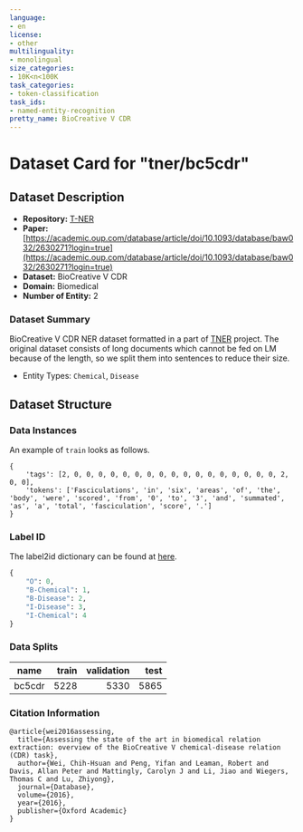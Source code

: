 ```yaml
---
language:
- en
license:
- other
multilinguality:
- monolingual
size_categories:
- 10K<n<100K
task_categories:
- token-classification
task_ids:
- named-entity-recognition
pretty_name: BioCreative V CDR
---
```


# Dataset Card for "tner/bc5cdr"

## Dataset Description

- **Repository:** [T-NER](https://github.com/asahi417/tner)
- **Paper:** [https://academic.oup.com/database/article/doi/10.1093/database/baw032/2630271?login=true](https://academic.oup.com/database/article/doi/10.1093/database/baw032/2630271?login=true)
- **Dataset:** BioCreative V CDR
- **Domain:** Biomedical
- **Number of Entity:** 2

### Dataset Summary
BioCreative V CDR NER dataset formatted in a part of [TNER](https://github.com/asahi417/tner) project.
The original dataset consists of long documents which cannot be fed on LM because of the length, so we split them into sentences to reduce their size.
- Entity Types: `Chemical`, `Disease`

## Dataset Structure

### Data Instances
An example of `train` looks as follows.

```
{
    'tags': [2, 0, 0, 0, 0, 0, 0, 0, 0, 0, 0, 0, 0, 0, 0, 0, 0, 0, 2, 0, 0],
    'tokens': ['Fasciculations', 'in', 'six', 'areas', 'of', 'the', 'body', 'were', 'scored', 'from', '0', 'to', '3', 'and', 'summated', 'as', 'a', 'total', 'fasciculation', 'score', '.']
}
```

### Label ID
The label2id dictionary can be found at [here](https://huggingface.co/datasets/tner/bc5cdr/raw/main/dataset/label.json).
```python
{
    "O": 0,
    "B-Chemical": 1,
    "B-Disease": 2,
    "I-Disease": 3,
    "I-Chemical": 4
}
```

### Data Splits

|  name   |train|validation|test|
|---------|----:|---------:|---:|
|bc5cdr|5228|      5330|5865|

### Citation Information

```
@article{wei2016assessing,
  title={Assessing the state of the art in biomedical relation extraction: overview of the BioCreative V chemical-disease relation (CDR) task},
  author={Wei, Chih-Hsuan and Peng, Yifan and Leaman, Robert and Davis, Allan Peter and Mattingly, Carolyn J and Li, Jiao and Wiegers, Thomas C and Lu, Zhiyong},
  journal={Database},
  volume={2016},
  year={2016},
  publisher={Oxford Academic}
}
```